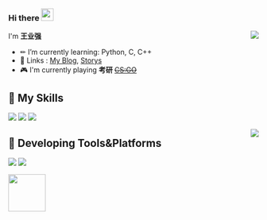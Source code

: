 ### Hi there <img src="https://media.giphy.com/media/hvRJCLFzcasrR4ia7z/giphy.gif" width="25px">
<img align="right" src="https://github-readme-stats.vercel.app/api?username=WangYeQianger&show_icons=true" >  



I'm **王业强**

- ✏ I’m currently learning: Python, C, C++
- 💬 Links : [My Blog](https://yzyyz.top), [Storys](https://storys.yzyyz.top)
- 🎮 I'm currently playing **考研** ~~[CS:GO](https://store.steampowered.com/app/730/CounterStrike_Global_Offensive/)~~  
  


## 🌟 **My Skills**

![](https://img.shields.io/badge/-Python-3e74a2?style=flat-square&logo=Python&logoColor=fff)
![](https://img.shields.io/badge/-C-339933?style=flat-square&logo=C&logoColor=fff)
![](https://img.shields.io/badge/-C++-4fc08d?style=flat-square&logo=cplusplus&logoColor=fff)  

<img align="right" src="https://github-readme-stats.vercel.app/api/top-langs/?username=WangYeQianger">


## 🚉 **Developing Tools&Platforms**

![](https://img.shields.io/badge/Windows10-0078d6?style=flat-square&logo=windows&logoColor=fff)
![](https://img.shields.io/badge/IDE-Visual%20Studio%20Code-007acc?style=flat-square&logo=visual-studio-code&logoColor=fff)  
  

<img align="left" src="https://cdn.jsdelivr.net/gh/yzyyz1387/WangYeQianger/nwafu.png" height="75px"> 
